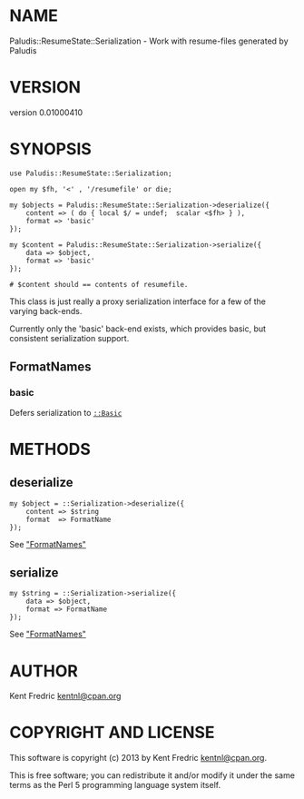 # NAME

Paludis::ResumeState::Serialization - Work with resume-files generated by Paludis

# VERSION

version 0.01000410

# SYNOPSIS

    use Paludis::ResumeState::Serialization;

    open my $fh, '<' , '/resumefile' or die;

    my $objects = Paludis::ResumeState::Serialization->deserialize({
        content => ( do { local $/ = undef;  scalar <$fh> } ),
        format => 'basic'
    });

    my $content = Paludis::ResumeState::Serialization->serialize({
        data => $object,
        format => 'basic'
    });

    # $content should == contents of resumefile.

This class is just really a proxy serialization interface for a few of the varying back-ends.

Currently only the 'basic' back-end exists, which provides basic, but consistent serialization support.

## FormatNames

### basic

Defers serialization to [`::Basic`](https://metacpan.org/pod/Paludis::ResumeState::Serialization::Basic)

# METHODS

## deserialize

    my $object = ::Serialization->deserialize({
        content => $string
        format  => FormatName
    });

See ["FormatNames"](#FormatNames)

## serialize

    my $string = ::Serialization->serialize({
        data => $object,
        format => FormatName
    });

See ["FormatNames"](#FormatNames)

# AUTHOR

Kent Fredric <kentnl@cpan.org>

# COPYRIGHT AND LICENSE

This software is copyright (c) 2013 by Kent Fredric <kentnl@cpan.org>.

This is free software; you can redistribute it and/or modify it under
the same terms as the Perl 5 programming language system itself.
